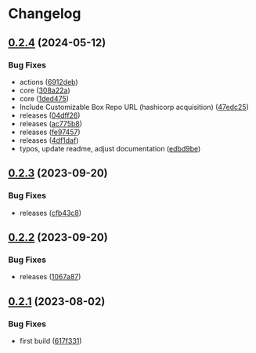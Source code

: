 # Changelog

## [0.2.4](https://github.com/STARTcloud/core_provisioner/compare/core_provisioner/v0.2.3...core_provisioner/v0.2.4) (2024-05-12)


### Bug Fixes

* actions ([6912deb](https://github.com/STARTcloud/core_provisioner/commit/6912deb0fcba0ad9e589ca495ef8899928574dae))
* core ([308a22a](https://github.com/STARTcloud/core_provisioner/commit/308a22abd58907a48ce1a16ed9896ceeb750da59))
* core ([1ded475](https://github.com/STARTcloud/core_provisioner/commit/1ded475a5b2ac546cb345661515cd3c420e1c4f2))
* Include Customizable Box Repo URL (hashicorp acquisition) ([47edc25](https://github.com/STARTcloud/core_provisioner/commit/47edc2573e3a52440d02eabfb4cfda8f4f43434b))
* releases ([04dff26](https://github.com/STARTcloud/core_provisioner/commit/04dff26814109043b7c04777b25e5bc52805a4e5))
* releases ([ac775b8](https://github.com/STARTcloud/core_provisioner/commit/ac775b8c86678d031745e5f987cbb40ff7ca6d3c))
* releases ([fe97457](https://github.com/STARTcloud/core_provisioner/commit/fe97457853c3111c7bed7106d3d801a3d184297e))
* releases ([4df1daf](https://github.com/STARTcloud/core_provisioner/commit/4df1dafb72f056d954c84252bce04121c187cf22))
* typos, update readme, adjust documentation ([edbd9be](https://github.com/STARTcloud/core_provisioner/commit/edbd9be17a3054c2c486eb579ca63ca10417879a))

## [0.2.3](https://github.com/STARTcloud/core_provisioner/compare/core_provisioner/v0.2.2...core_provisioner/v0.2.3) (2023-09-20)


### Bug Fixes

* releases ([cfb43c8](https://github.com/STARTcloud/core_provisioner/commit/cfb43c82bf58eb3cd1c00608242e3dc9c5f88130))

## [0.2.2](https://github.com/STARTcloud/core_provisioner/compare/core_provisioner/v0.2.1...core_provisioner/v0.2.2) (2023-09-20)


### Bug Fixes

* releases ([1067a87](https://github.com/STARTcloud/core_provisioner/commit/1067a87a2de3f2cdc7763d3e70f3514554eda92e))

## [0.2.1](https://github.com/STARTcloud/core_provisioner/compare/core_provisioner-v0.2.0...core_provisioner/v0.2.1) (2023-08-02)


### Bug Fixes

* first build ([617f331](https://github.com/STARTcloud/core_provisioner/commit/617f33127d2994b57ecf6495940d6190d0263551))
